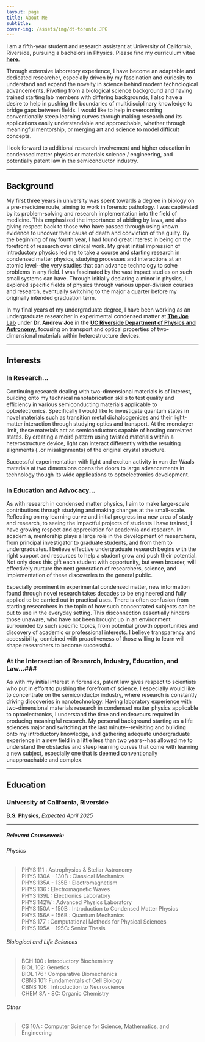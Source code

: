 ```yaml
---
layout: page
title: About Me
subtitle:
cover-img: /assets/img/dt-toronto.JPG
---
```


I am a fifth-year student and research assistant at University of California, Riverside, pursuing a bachelors in Physics. Please find my curriculum vitae [**here**](assets/files/Vanessa_Kwong_CV.pdf).

Through extensive laboratory experience, I have become an adaptable and dedicated researcher, especially driven by my fascination and curiosity to understand and expand the novelty in science behind modern technological advancements. Pivoting from a biological science background and having trained starting lab members with differing backgrounds, I also have a desire to help in pushing the boundaries of multidisciplinary knowledge to bridge gaps between fields. I would like to help in overcoming conventionally steep learning curves through making research and its applications easily understandable and approachable, whether through meaningful mentorship, or merging art and science to model difficult concepts.
 
I look forward to additional research involvement and higher education in condensed matter physics or materials science / engineering, and potentially patent law in the semiconductor industry. 

---

## Background ##
My first three years in university was spent towards a degree in biology on a pre-medicine route, aiming to work in forensic pathology. I was captivated by its problem-solving 
and research implementation into the field of medicine. This emphasized the importance of abiding by laws, and also giving respect back to those who have passed through using known evidence to uncover their cause of death and conviction of the guilty. By the beginning of my fourth year, I had found great interest in being on the forefront of research over clinical work. My great initial impression of introductory physics led me to take a course and starting research in condensed matter physics, studying processes and interactions at an atomic level--the very studies that can advance technology to solve problems in any field. I was fascinated by the vast impact studies on such small systems 
can have. Through initially declaring a minor in physics, I explored specific fields of physics through various upper-division courses and research, eventually switching to the major a quarter before my originally intended graduation term.

In my final years of my undergraduate degree, I have been working as an undergraduate researcher in experimental condensed matter at [**The Joe Lab**](https://joelab.ucr.edu/) under **Dr. Andrew Joe** in the [**UC Riverside Department of Physics and Astronomy**](https://www.physics.ucr.edu/), focusing on transport and optical properties of two-dimensional materials within heterostructure devices.

---

## Interests ##
### In Research... ###
Continuing research dealing with two-dimensional materials is of interest, building onto my technical nanofabrication skills to test quality and efficiency in various semiconducting materials applicable to optoelectronics. Specifically I would like to investigate quantum states in novel materials such as transition metal dichalcogenides and their light-matter interaction through studying optics and transport. At the monolayer limit, these materials act as semiconductors capable of hosting correlated states. By creating a moiré pattern using twisted materials within a heterostructure device, light can interact differently with the resulting alignments (..or misalignments) of the original crystal structure. 

Successful experimentation with light and exciton activity in van der Waals materials at two dimensions opens the doors to large advancements in technology though its wide applications to optoelectronics development.


### In Education and Advocacy... ###
As with research in condensed matter physics, I aim to make large-scale contributions through studying and making changes at the small-scale. Reflecting on my learning curve and initial progress in a new area of study and research, to seeing the impactful projects of students I have trained, I have growing respect and appreciation for academia and research. In academia, mentorship plays a large role in the development of researchers, from principal investigator to graduate students, and from them to undergraduates. I believe effective undergraduate research begins with the right support and resources to help a student grow and push their potential. Not only does this gift each student with opportunity, but even broader, will effectively nurture the next generation of researchers, science, and implementation of these discoveries to the general public.

Especially prominent in experimental condensed matter, new information found through novel research takes decades to be engineered and fully applied to be carried out in practical uses. There is often confusion from starting researchers in the topic of how such concentrated subjects can be put to use in the everyday setting. This disconnection essentially hinders those unaware, who have not been brought up in an environment surrounded by such specific topics, from potential growth opportunities and discovery of academic or professional interests. I believe transparency and accessibility, combined with proactiveness of those willing to learn will shape researchers to become successful.


### At the Intersection of Research, Industry, Education, and Law...###
As with my initial interest in forensics, patent law gives respect to scientists who put in effort to pushing the forefront of science. I especially would like to concentrate on the semiconductor industry, where research is constantly driving discoveries in nanotechnology. Having laboratory experience with two-dimensional materials research in condensed matter physics applicable to optoelectronics, I understand the time and endeavours required in producing meaningful research. My personal background starting as a life sciences major and switching at the last minute--revisiting and building onto my introductory knowledge, and gathering adequate undergraduate experience in a new field in a little less than two years--has allowed me to understand the obstacles and steep learning curves that come with learning a new subject, especially one that is deemed conventionally unapproachable and complex.


----
## Education ##
### University of California, Riverside ###
**B.S. Physics**, *Expected April 2025*


---

##### Relevant Coursework:

###### Physics
> PHYS 111 : Astrophysics & Stellar Astronomy\
> PHYS 130A - 130B : Classical Mechanics\
> PHYS 135A - 135B : Electromagnetism\
> PHYS 136 : Electromagnetic Waves\
> PHYS 139L : Electronics Laboratory\
> PHYS 142W : Advanced Physics Laboratory\
> PHYS 150A - 150B : Introduction to Condensed Matter Physics\
> PHYS 156A - 156B : Quantum Mechanics\
> PHYS 177 : Computational Methods for Physical Sciences\
> PHYS 195A - 195C: Senior Thesis

###### Biological and Life Sciences
> BCH 100 : Introductory Biochemistry\
> BIOL 102: Genetics\
> BIOL 176 : Comparative Biomechanics\
> CBNS 101: Fundamentals of Cell Biology\
> CBNS 106 : Introduction to Neuroscience\
> CHEM 8A - 8C: Organic Chemistry

###### Other
> CS 10A : Computer Science for Science, Mathematics, and Engineering
 
